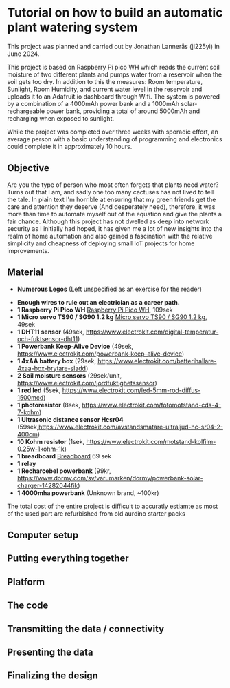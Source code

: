 # Tutorial on how to build an automatic plant watering system
This project was planned and carried out by Jonathan Lannerås (jl225yi) in June 2024.

This project is based on Raspberry Pi pico WH which reads the current soil moisture of two different plants and pumps water from a reservoir when the soil gets too dry. In addition to this the measures: Room temperature, Sunlight, Room Humidity, and current water level in the reservoir and uploads it to an Adafruit.io dashboard through Wifi. The system is powered by a combination of a 4000mAh power bank and a 1000mAh solar-rechargeable power bank, providing a total of around 5000mAh and recharging when exposed to sunlight. 

While the project was completed over three weeks with sporadic effort, an average person with a basic understanding of programming and electronics could complete it in approximately 10 hours.

## Objective
Are you the type of person who most often forgets that plants need water? Turns out that I am, and sadly one too many cactuses has not lived to tell the tale. In plain text I'm horrible at ensuring that my green friends get the care and attention they deserve (And desperately need), therefore, it was more than time to automate myself out of the equation and give the plants a fair chance. Although this project has not dwelled as deep into network security as I initially had hoped, it has given me a lot of new insights into the realm of home automation and also gained a fascination with the relative simplicity and cheapness of deploying small IoT projects for home improvements.

## Material
*  **Numerous Legos**
   (Left unspecified as an exercise for the reader)
-  **Enough wires to rule out an electrician as a career path.**  
-  **1 Raspberry Pi Pico WH**
 [Raspberry Pi Pico WH](https://www.electrokit.com/raspberry-pi-pico-wh), 109sek
-  **1 Micro servo TS90 / SG90 1.2 kg**
  [Micro servo TS90 / SG90 1.2 kg](https://www.electrokit.com/micro-servo-ts90-sg90-1.2kg), 49sek
-  **1 DHT11 sensor** (49sek, https://www.electrokit.com/digital-temperatur-och-fuktsensor-dht11) 
-  **1 Powerbank Keep-Alive Device** (49sek, https://www.electrokit.com/powerbank-keep-alive-device)
-  **1 4xAA battery box** (29sek, https://www.electrokit.com/batterihallare-4xaa-box-brytare-sladd)
-  **2 Soil moisture sensors** (29sek/unit, https://www.electrokit.com/jordfuktighetssensor) 
- **1 red led** (5sek, https://www.electrokit.com/led-5mm-rod-diffus-1500mcd) 
-  **1 photoresistor** (8sek, https://www.electrokit.com/fotomotstand-cds-4-7-kohm)
-  **1 Ultrasonic distance sensor Hcsr04** (59sek,https://www.electrokit.com/avstandsmatare-ultraljud-hc-sr04-2-400cm) 
- **10 Kohm resistor** (1sek, https://www.electrokit.com/motstand-kolfilm-0.25w-1kohm-1k)
- **1 breadboard**
  [Breadboard](https://www.electrokit.com/kopplingsdack-840-anslutningar)
  69 sek
-  **1 relay**
-  **1 Recharcebel powerbank** (99kr, https://www.dormy.com/sv/varumarken/dormy/powerbank-solar-charger-14282044fik)
-  **1 4000mha powerbank** (Unknown brand, ~100kr)

The total cost of the entire project is difficult to accuratly estiamte as most of the used part are refurbished from old aurdino starter packs

## Computer setup
## Putting everything together
## Platform
## The code
## Transmitting the data / connectivity
## Presenting the data
## Finalizing the design
